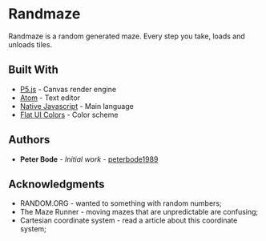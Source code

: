 # Randmaze

Randmaze is a random generated maze. Every step you take, loads and unloads tiles.

## Built With

* [P5.js](https://p5js.org/) - Canvas render engine
* [Atom](https://atom.io/) - Text editor
* [Native Javascript](https://en.wikipedia.org/wiki/JavaScript) - Main language
* [Flat UI Colors](https://flatuicolors.com/) - Color scheme

## Authors

* **Peter Bode** - *Initial work* - [peterbode1989](https://bitbucket.org/peterbode1989/)

## Acknowledgments

* RANDOM.ORG - wanted to something with random numbers;
* The Maze Runner - moving mazes that are unpredictable are confusing;
* Cartesian coordinate system - read a article about this coordinate system;
